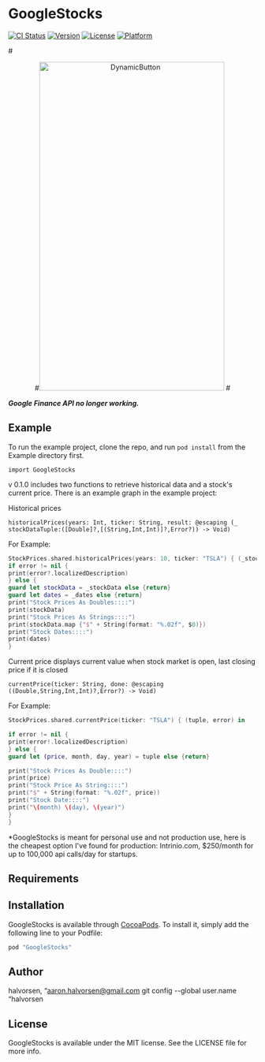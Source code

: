# GoogleStocks

[![CI Status](http://img.shields.io/travis/halvorsen/GoogleStocks.svg?style=flat)](https://travis-ci.org/halvorsen/GoogleStocks)
[![Version](https://img.shields.io/cocoapods/v/GoogleStocks.svg?style=flat)](http://cocoapods.org/pods/GoogleStocks)
[![License](https://img.shields.io/cocoapods/l/GoogleStocks.svg?style=flat)](http://cocoapods.org/pods/GoogleStocks)
[![Platform](https://img.shields.io/cocoapods/p/GoogleStocks.svg?style=flat)](http://cocoapods.org/pods/GoogleStocks)

#<p align="center">
#<img src="http://aaronhalvorsen.com/resources/GoogleStocks.gif" width="375" height="667" alt="DynamicButton" />
#</p>

***Google Finance API no longer working.***

## Example

To run the example project, clone the repo, and run `pod install` from the Example directory first.

`import GoogleStocks`

v 0.1.0 includes two functions to retrieve historical data and a stock's current price. There is an example graph in the example project:

Historical prices

`historicalPrices(years: Int, ticker: String, result: @escaping (_ stockDataTuple:([Double]?,[(String,Int,Int)]?,Error?)) -> Void)`

For Example: 

```swift
StockPrices.shared.historicalPrices(years: 10, ticker: "TSLA") { (_stockData,_dates,error) in
if error != nil {
print(error?.localizedDescription)
} else {
guard let stockData = _stockData else {return}
guard let dates = _dates else {return}
print("Stock Prices As Doubles::::")
print(stockData)
print("Stock Prices As Strings::::")
print(stockData.map {"$" + String(format: "%.02f", $0)})
print("Stock Dates::::")
print(dates)
}
```

Current price displays current value when stock market is open, last closing price if it is closed

`currentPrice(ticker: String, done: @escaping ((Double,String,Int,Int)?,Error?) -> Void)`

For Example:

```swift
StockPrices.shared.currentPrice(ticker: "TSLA") { (tuple, error) in

if error != nil {
print(error!.localizedDescription)
} else {
guard let (price, month, day, year) = tuple else {return}

print("Stock Prices As Double::::")
print(price)
print("Stock Price As String::::")
print("$" + String(format: "%.02f", price))
print("Stock Date::::")
print("\(month) \(day), \(year)")
}
}
```

*GoogleStocks is meant for personal use and not production use, here is the cheapest option I've found for production:
Intrinio.com, $250/month for up to 100,000 api calls/day for startups.

## Requirements

## Installation

GoogleStocks is available through [CocoaPods](http://cocoapods.org). To install
it, simply add the following line to your Podfile:

```ruby
pod "GoogleStocks"
```

## Author

halvorsen, “aaron.halvorsen@gmail.com
git config --global user.name  “halvorsen

## License

GoogleStocks is available under the MIT license. See the LICENSE file for more info.
